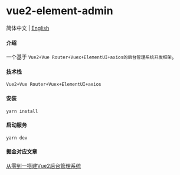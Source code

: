 # vue2-element-admin

简体中文 | [English](./README.en.md)

#### 介绍
一个基于 `Vue2+Vue Router+Vuex+ElementUI+axios的后台管理系统开发框架`。

#### 技术栈
`Vue2+Vue Router+Vuex+ElementUI+axios`

#### 安装
```shell
yarn install
```
#### 启动服务
```shell
yarn dev
```

#### 掘金对应文章

[从零到一搭建Vue2后台管理系统](https://juejin.cn/post/7015537495945248804)
